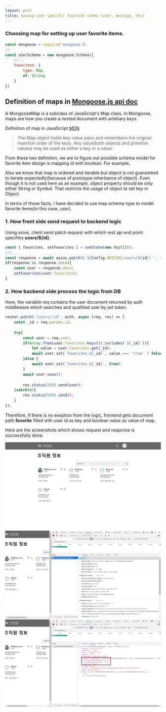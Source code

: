 ```yaml
---
layout: post
title: Saving user specific favorite items (user, message, etc) 
---
```


### Choosing map for setting up user favorite items.

```javascript
const mongoose = require('mongoose');
// 
const userSchema = new mongoose.Schema({
    //...
    favorites: {
        type: Map,
        of: String
    }
})
```

Definition of maps in [Mongoose.js api doc](https://mongoosejs.com/docs/schematypes.html#maps)
----
A MongooseMap is a subclass of JavaScript's Map class. In Mongoose, maps are how you create a nested document with arbitrary keys.

Definition of map in JavaScript [MDN](https://developer.mozilla.org/en-US/docs/Web/JavaScript/Reference/Global_Objects/Map)

>The Map object holds key-value pairs and remembers the original insertion order of the keys. Any value(both objects and primitive values) may be used as either a key or a value.

From these two definition, we are to figure out possible schema model for favorite item design is mapping id with boolean. For example,

Also we know that map is ordered and iterable but object is not guaranteed to iterate expectedly(because of prototype inheritance of object). Even though it is not used here as an example, object property should be only either String or Symbol. That restricts the usage of object to set key in Object.

In terms of these facts, I have decided to use map schema type to model favorite items(in this case, user).

### 1. How front side send request to backend logic

Using axios, client send patch request with which rest api end point specifies __users/${id}__.
```javascript
const [ favorites, setFavorites ] = useState(new Map([]));
///...
const response = await axios.patch(\`${Config.ORIGIN}/users/${id}\``, {}, {headers: authHeader()});
if(response && response.data){
    const user = response.data;
    setFavorites(user.favorites);
}
```

### 2. How backend side process the logic from DB

Here, the variable req contains the user document returned by auth middleware which searches and qualified user by jwt token.

```javascript
router.patch('/users/:id', auth, async (req, res) => {
    const _id = req.params.id;

    try{
        const user = req.user;
        if(Array.from(user.favorites.keys()).includes(`${_id}`)){
            let value = user.favorites.get(_id);
            await user.set(`favorites.${_id}`, value === 'true' ? false : true); 
        }else {
            await user.set(`favorites.${_id}`, true);
        }
        await user.save();

        res.status(200).send(user);
    }catch(e){
        res.status(500).send();
    }
});
```

Therefore, if there is no exeption from the logic, frontend gets document path __favorite__ filled with user id as key and boolean value as value of map.

Here are the screenshots which shows request and response is successfully done.

![demo-screen](/images/first-post-1.png)
![demo-network-1](/images/first-post-2.png)
![demo-network-2](/images/first-post-3.png)
